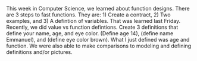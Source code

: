 This week in Computer Science, we learned about function designs. There are 3 steps to fast functions. They are: 1) Create a contract, 2) Two examples, and 3) A defintion of variables. That was learned last Friday. Recently, we did value vs function defintions. Create 3 definitions that define your name, age, and eye color. (Define age 14), (define name Emmanuel), and (define eye color brown). What I just defined was age and function. We were also able to make comparisons to modeling and defining definitions and/or pictures. 
